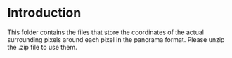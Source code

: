 # Introduction

This folder contains the files that store the coordinates of the actual surrounding pixels around each pixel in the panorama format. Please unzip the .zip file to use them.


